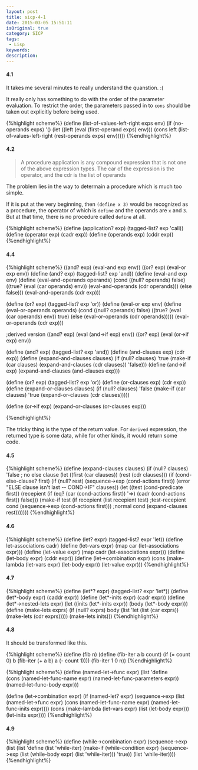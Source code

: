 ```yaml
---
layout: post
title: sicp-4-1
date: 2015-03-05 15:51:11
isOriginal: true
category: SICP
tags:
 - Lisp
keywords: 
description: 
---
```


#### 4.1

It takes me several minutes to really understand the quanstion. :(

It really only has something to do with the order of the parameter evaluation.
To restrict the order, the parameters passed in to `cons` should be taken out
explicitly before being used.

{%highlight scheme%}
(define (list-of-values-left-right exps env)
  (if (no-operands exps)
    '()
    (let ((left (eval (first-operand exps) env)))
      (cons left
            (list-of-values-left-right (rest-operands exps) env)))))
{%endhighlight%}

#### 4.2

>A procedure application is any compound expression that is not one of the above expression types. The car of the expression is the operator, and the cdr is the list of operands

The problem lies in the way to determain a procedure which is much too simple.

If it is put at the very beginning, then `(define x 3)` would be recognized as a procedure, the operator of which is
`define` and the operands are `x` and `3`. But at that time, there is no procedure called `define` at all.

{%highlight scheme%}
(define (application? exp) (tagged-list? exp 'call))
(define (operator exp) (cadr exp))
(define (operands exp) (cddr exp))
{%endhighlight%}

#### 4.4

{%highlight scheme%}
((and? exp) (eval-and exp env))
((or? exp) (eval-or exp env))
(define (and? exp)
  (tagged-list? exp 'and))
(define (eval-and exp env)
  (define (eval-and-operands operands)
    (cond ((null? operands) false)
          ((true? (eval (car operands) env))
           (eval-and-operands (cdr operands)))
          (else false)))
  (eval-and-operands (cdr exp)))

(define (or? exp)
  (tagged-list? exp 'or))
(define (eval-or exp env)
  (define (eval-or-operands operands)
    (cond ((null? operands) false)
          ((true? (eval (car operands) env))
           true)
          (else
           (eval-or-operands (cdr operands)))))
  (eval-or-operands (cdr exp)))

;derived version
((and? exp) (eval (and->if exp) env))
((or? exp) (eval (or->if exp) env))

(define (and? exp)
  (tagged-list? exp 'and))
(define (and-clauses exp) (cdr exp))
(define (expand-and-clauses clauses)
  (if (null? clauses)
      'true
      (make-if (car clauses)
               (expand-and-clauses (cdr clauses))
               'false)))
(define (and->if exp)
  (expand-and-clauses (and-clauses exp)))

(define (or? exp)
  (tagged-list? exp 'or))
(define (or-clauses exp) (cdr exp))
(define (expand-or-clauses clauses)
  (if (null? clauses)
      'false
      (make-if (car clauses)
               'true
               (expand-or-clauses (cdr clauses)))))

(define (or->if exp)
  (expand-or-clauses (or-clauses exp)))

{%endhighlight%}

The tricky thing is the type of the return value.
For `derived` expression, the returned type is some data,
while for other kinds, it would return some code.

#### 4.5


{%highlight scheme%}
(define (expand-clauses clauses)
  (if (null? clauses)
    'false                          ; no else clause
    (let ((first (car clauses))
          (rest (cdr clauses)))
      (if (cond-else-clause? first)
        (if (null? rest)
          (sequence->exp (cond-actions first))
          (error "ELSE clause isn't last -- COND->IF" clauses))
        (let ((test (cond-predicate first))
              (recepient (if (eq? (car (cond-actions first)) '=>)
                           (cadr (cond-actions first))
                           false)))
          (make-if test
                  (if recepient
                    (list recepient test) ;test-recepient cond
                    (sequence->exp (cond-actions first))) ;normal cond
                  (expand-clauses rest)))))))
{%endhighlight%}

#### 4.6

{%highlight scheme%}
 (define (let? expr) (tagged-list? expr 'let))
 (define let-associations cadr)
 (define (let-vars expr) (map car (let-associations expr)))
 (define (let-value expr) (map cadr (let-associations expr)))
 (define (let-body expr) (cddr expr))
 (define (let->combination expr)
   (cons (make-lambda (let-vars expr) (let-body expr))
         (let-value expr)))
{%endhighlight%}

#### 4.7

{%highlight scheme%}
 (define (let*? expr) (tagged-list? expr 'let*))
 (define (let*-body expr) (caddr expr))
 (define (let*-inits expr) (cadr expr))
 (define (let*->nested-lets expr)
   (let ((inits (let*-inits expr))
         (body (let*-body expr)))
     (define (make-lets exprs)
       (if (null? exprs)
         body
         (list 'let (list (car exprs)) (make-lets (cdr exprs)))))
     (make-lets inits)))
{%endhighlight%}

#### 4.8

It should be transformed like this.

{%highlight scheme%}
(define (fib n)
  (define (fib-iter a b count)
    (if (= count 0)
      b
      (fib-iter (+ a b) a (- count 1))))
  (fib-iter 1 0 n))
{%endhighlight%}


{%highlight scheme%}
 (define (named-let->func expr) 
     (list 'define  
           (cons (named-let-func-name expr) (named-let-func-parameters expr)) 
           (named-let-func-body expr))) 
  
 (define (let->combination expr) 
     (if (named-let? expr) 
         (sequence->exp 
           (list (named-let->func expr) 
                 (cons (named-let-func-name expr) (named-let-func-inits expr)))) 
         (cons (make-lambda (let-vars expr) 
               (list (let-body expr))) 
               (let-inits expr)))) 
{%endhighlight%}

#### 4.9

{%highlight scheme%}
(define (while->combination expr)
  (sequence->exp
    (list (list 'define
                (list 'while-iter)
                (make-if (while-condition expr)
                         (sequence->exp (list (while-body expr)
                                              (list 'while-iter)))
                         'true))
          (list 'while-iter))))
{%endhighlight%}


